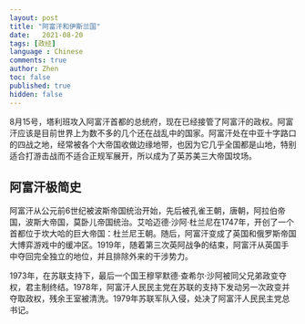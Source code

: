 ```yaml
---
layout: post
title: "阿富汗和伊斯兰国"
date:   2021-08-20
tags: [政经]
language : Chinese
comments: true
author: Zhen
toc: false
published: true
hidden: false
---
```

8月15号，塔利班攻入阿富汗首都的总统府，现在已经接管了阿富汗的政权。阿富汗应该是目前世界上为数不多的几个还在战乱中的国家。阿富汗处在中亚十字路口的四战之地，经常被各个大帝国收做边缘地带，也因为它几乎全国都是山地，特别适合打游击战而不适合正规军展开，所以成为了英苏美三大帝国坟场。

## 阿富汗极简史
阿富汗从公元前6世纪被波斯帝国统治开始，先后被孔雀王朝，唐朝，阿拉伯帝国，波斯大帝国，莫卧儿帝国统治。艾哈迈德·沙阿·杜兰尼在1747年，开创了一个首都位于坎大哈的巨大帝国：杜兰尼王朝。随后，阿富汗变成了英国和俄罗斯帝国大博弈游戏中的缓冲区。1919年，随着第三次英阿战争的结束，阿富汗从英国手中夺回完全独立的地位，并且排除外来的干涉势力。

1973年，在苏联支持下，最后一个国王穆罕默德·查希尔·沙阿被同父兄弟政变夺权，君主制终结。1978年，阿富汗人民民主党在苏联的支持下发动另一次政变并夺取政权，残余王室被清洗。1979年苏联军队入侵，处决了阿富汗人民民主党总书记。
<!--stackedit_data:
eyJoaXN0b3J5IjpbNTUzNjU5Mjk1LC0yMTQ0NzMwNDQxLDIwND
QzNjcwNiwtNTU5NTIyODEwXX0=
-->
